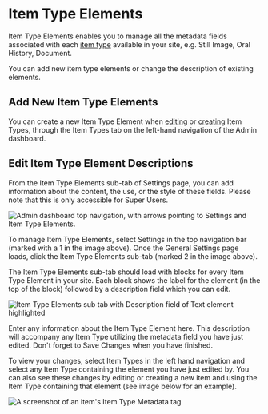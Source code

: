 # Item Type Elements

<!--- The Item Types page has a subsection on elements there already and this seems mostly redundant. --->

Item Type Elements enables you to manage all the metadata fields associated with each [item type](../../Content/Item_Types.md) available in your site, e.g. Still Image, Oral History, Document.

You can add new item type elements or change the description of existing elements.

Add New Item Type Elements
------------------------
You can create a new Item Type Element when [editing](../../Content/Item_Types.md#edit-an-existing-item-type) or [creating](../../Content/Item_Types.md#creating-a-new-item-type) Item Types, through the Item Types tab on the left-hand navigation of the Admin dashboard. 

Edit Item Type Element Descriptions
-----------------------------------
From the Item Type Elements sub-tab of Settings page, you can add information about the content, the use, or the style of these fields. Please note that this is only accessible for Super Users.

![Admin dashboard top navigation, with arrows pointing to Settings and Item Type Elements.](../../doc_files/elmSetNav.png "Admin dashboard top navigation, with arrows pointing to Settings and Item Type Elements.")

To manage Item Type Elements, select Settings in the top navigation bar (marked with a 1 in the image above). Once the General Settings page loads, click the Item Type Elements sub-tab (marked 2 in the image above).

The Item Type Elements sub-tab should load with blocks for every Item Type Element in your site. Each block shows the label for the element (in the top of the block) followed by a description field which you can edit.

![Item Type Elements sub tab with Description field of Text element highlighted](../../doc_files/itemTypeElmEdit.png "Item Type Elements sub tab with Description field of Text element highlighted")

Enter any information about the Item Type Element here. This description will accompany any Item Type utilizing the metadata field you have just edited. Don't forget to Save Changes when you have finished.

To view your changes, select Item Types in the left hand navigation and select any Item Type containing the element you have just edited by. You can also see these changes by editing or creating a new item and using the Item Type containing that element (see image below for an example).

![A screenshot of an item's Item Type Metadata tag](../../doc_files/itemTypeElmShow.png "A screenshot of an item's Item Type Metadata tag")
